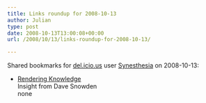 ```yaml
---
title: Links roundup for 2008-10-13
author: Julian
type: post
date: 2008-10-13T13:00:08+00:00
url: /2008/10/13/links-roundup-for-2008-10-13/

---
```

Shared bookmarks for [del.icio.us][1] user [Synesthesia][2] on 2008-10-13:

  * [Rendering Knowledge][3]  
    Insight from Dave Snowden  
    none

 [1]: https://del.icio.us/
 [2]: https://del.icio.us/synesthesia
 [3]: https://www.cognitive-edge.com/blogs/dave/2008/10/rendering_knowledge.php